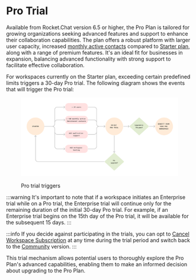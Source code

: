 # Pro Trial

Available from Rocket.Chat version 6.5 or higher, the Pro Plan is tailored for growing organizations seeking advanced features and support to enhance their collaboration capabilities. The plan offers a robust platform with larger user capacity, increased [monthly active contacts](../../use-rocket.chat/workspace-administration/users/monthly-active-contacts-macs.md) compared to [Starter plan](../../readme/our-plans.md#starter-plan), along with a range of premium features. It's an ideal fit for businesses in expansion, balancing advanced functionality with strong support to facilitate effective collaboration.

For workspaces currently on the Starter plan, exceeding certain predefined limits triggers a 30-day Pro trial. The following diagram shows the events that will trigger the Pro trial:

<div data-full-width="true">

<figure><img src="/img/starterToProTrial (2).svg" alt=""></img><figcaption><p>Pro trial triggers</p></figcaption></figure>

</div>

:::warning
It's important to note that if a workspace initiates an Enterprise trial while on a Pro trial, the Enterprise trial will continue only for the remaining duration of the initial 30-day Pro trial. For example, if an Enterprise trial begins on the 15th day of the Pro trial, it will be available for the subsequent 15 days.
:::

:::info
If you decide against participating in the trials, you can opt to [Cancel Workspace Subscription](https://docs.rocket.chat/setup-and-configure/license-application#cancel-workspace-subscription) at any time during the trial period and switch back to the [Community](https://docs.rocket.chat/readme/our-plans#community) version.
:::

This trial mechanism allows potential users to thoroughly explore the Pro Plan's advanced capabilities, enabling them to make an informed decision about upgrading to the Pro Plan.
